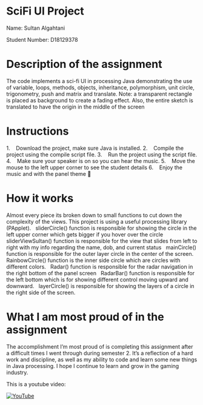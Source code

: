 # SciFi UI Project

Name: Sultan Algahtani

Student Number: D18129378

# Description of the assignment
The code implements a sci-fi UI in processing Java demonstrating the use of variable, loops, methods, objects, inheritance, polymorphism, unit circle, trigonometry, push and matrix and translate.
Note: a transparent rectangle is placed as background to create a fading effect.
Also, the entire sketch is translated to have the origin in the middle of the screen

# Instructions
1.    Download the project, make sure Java is installed. 
2.    Compile the project using the compile script file.
3.    Run the project using the script file.
4.    Make sure your speaker is on so you can hear the music.
5.    Move the mouse to the left upper corner to see the student details
6.    Enjoy the music and with the panel theme 🥳

# How it works
Almost every piece its broken down to small functions to cut down the complexity of the views. This project is using a useful processing library (PApplet).
 
sliderCircle() function is responsible for showing the circle in the left upper corner which gets bigger if you hover over the circle
 
sliderViewSultan() function is responsible for the view that slides from left to right with my info regarding the name, dob, and current status
 
mainCircle() function is responsible for the outer layer circle in the center of the screen.
 
RainbowCircle() function is the inner side circle which are circles with different colors.
 
Radar() function is responsible for the radar navigation in the right bottom of the panel screen
 
RadarBar() function is responsible for the left bottom which is for showing different control moving upward and downward.
 
layerCircle() is responsible for showing the layers of a circle in the right side of the screen. 

# What I am most proud of in the assignment
The accomplishment I’m most proud of is completing this assignment after a difficult times I went through during semester 2. It’s a reflection of a hard work and discipline, as well as my ability to code and learn some new things in Java processing. I hope I continue to learn and grow in the gaming industry.

This is a youtube video:

[![YouTube](https://www.youtube.com/watch?v=y1Fk_VpN3fo)](https://www.youtube.com/watch?v=y1Fk_VpN3fo)
